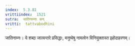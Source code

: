 ```yaml
---
index:  5.3.81
vrittiindex:  1521
sutra:  जातिनाम्नाः कन्
vritti:  tattvabodhini 
---
```


जातिनाम्नः। ये शब्दा जात्यन्तरे प्रसिद्धाः, मनुष्येषु नामत्वेन विनियुक्तास्त इहोदाहरणम्। 

